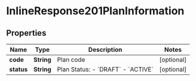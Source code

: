 
# InlineResponse201PlanInformation

## Properties
Name | Type | Description | Notes
------------ | ------------- | ------------- | -------------
**code** | **String** | Plan code  |  [optional]
**status** | **String** | Plan Status:  - &#x60;DRAFT&#x60;  - &#x60;ACTIVE&#x60;  |  [optional]



